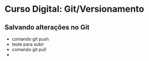 # Curso Digital: Git/Versionamento

## Salvando alterações no Git
* comando git push
* teste para subir
* comando git pull
* 
